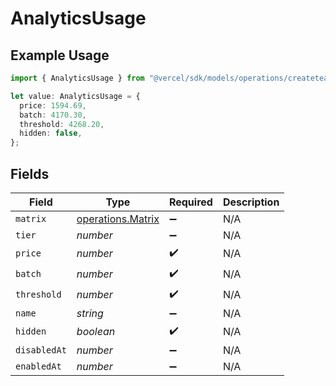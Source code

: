 # AnalyticsUsage

## Example Usage

```typescript
import { AnalyticsUsage } from "@vercel/sdk/models/operations/createteam.js";

let value: AnalyticsUsage = {
  price: 1594.69,
  batch: 4170.30,
  threshold: 4268.20,
  hidden: false,
};
```

## Fields

| Field                                                  | Type                                                   | Required                                               | Description                                            |
| ------------------------------------------------------ | ------------------------------------------------------ | ------------------------------------------------------ | ------------------------------------------------------ |
| `matrix`                                               | [operations.Matrix](../../models/operations/matrix.md) | :heavy_minus_sign:                                     | N/A                                                    |
| `tier`                                                 | *number*                                               | :heavy_minus_sign:                                     | N/A                                                    |
| `price`                                                | *number*                                               | :heavy_check_mark:                                     | N/A                                                    |
| `batch`                                                | *number*                                               | :heavy_check_mark:                                     | N/A                                                    |
| `threshold`                                            | *number*                                               | :heavy_check_mark:                                     | N/A                                                    |
| `name`                                                 | *string*                                               | :heavy_minus_sign:                                     | N/A                                                    |
| `hidden`                                               | *boolean*                                              | :heavy_check_mark:                                     | N/A                                                    |
| `disabledAt`                                           | *number*                                               | :heavy_minus_sign:                                     | N/A                                                    |
| `enabledAt`                                            | *number*                                               | :heavy_minus_sign:                                     | N/A                                                    |